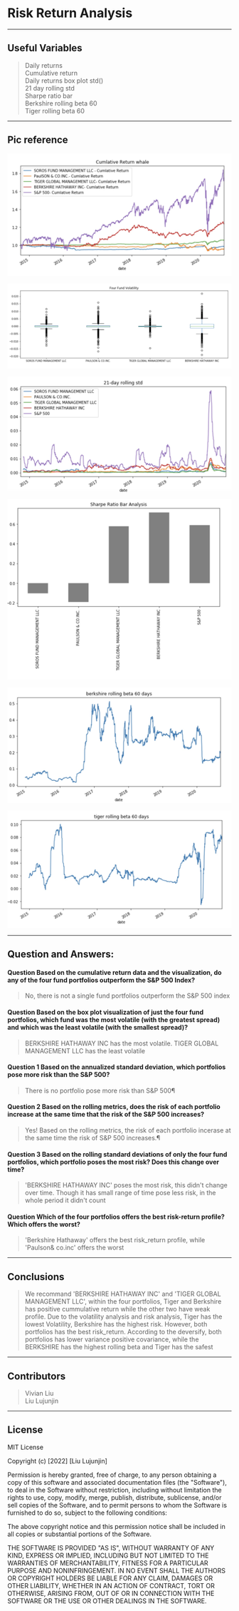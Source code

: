 # Risk Return Analysis
---

## Useful Variables
  > Daily returns   
Cumulative return    
Daily returns box plot std()    
21 day rolling std    
Sharpe ratio bar    
Berkshire rolling beta 60    
Tiger rolling beta 60    
---

## Pic reference
![pic](https://github.com/liulujunjin-vivian/module4/blob/main/Pics/cumlative%20returns.jpg)     


![pic](https://github.com/liulujunjin-vivian/module4/blob/main/Pics/Four%20Fund%20Volatility.jpg)    


![pic](https://github.com/liulujunjin-vivian/module4/blob/main/Pics/21%20day%20rolling%20standard.jpg)    


![pic](https://github.com/liulujunjin-vivian/module4/blob/main/Pics/sharpe%20ratio%20bar.jpg)    


![pic](https://github.com/liulujunjin-vivian/module4/blob/main/Pics/berkshire%20rolling%20beta%2060.jpg)       


![pic](https://github.com/liulujunjin-vivian/module4/blob/main/Pics/Screen%20Shot%202022-07-14%20at%202.20.55%20AM.jpg)      


---

## Question and Answers:

#### Question Based on the cumulative return data and the visualization, do any of the four fund portfolios outperform the S&P 500 Index?     
  > No, there is not a single fund portfolios outperform the S&P 500 index

#### Question Based on the box plot visualization of just the four fund portfolios, which fund was the most volatile (with the greatest spread) and which was the least volatile (with the smallest spread)?    

  > BERKSHIRE HATHAWAY INC has the most volatile. TIGER GLOBAL MANAGEMENT LLC has the least volatile

#### Question 1 Based on the annualized standard deviation, which portfolios pose more risk than the S&P 500?   
  > There is no portfolio pose more risk than S&P 500¶

#### Question 2 Based on the rolling metrics, does the risk of each portfolio increase at the same time that the risk of the S&P 500 increases?   

  >Yes! Based on the rolling metrics, the risk of each portfolio incerase at the same time the risk of S&P 500 increases.¶


#### Question 3 Based on the rolling standard deviations of only the four fund portfolios, which portfolio poses the most risk? Does this change over time?   

  >'BERKSHIRE HATHAWAY INC' poses the most risk, this didn't change over time. Though it has small range of time pose less risk, in the whole period it didn't count

#### Question Which of the four portfolios offers the best risk-return profile? Which offers the worst?   

  > 'Berkshire Hathaway' offers the best risk_return profile, while 'Paulson& co.inc' offers the worst

----

## Conclusions   
  >We recommand 'BERKSHIRE HATHAWAY INC' and 'TIGER GLOBAL MANAGEMENT LLC', within the four portfolios, Tiger and Berkshire has positive cummulative return while the other two have weak profile. Due to the volatility analysis and risk analysis, Tiger has the lowest Volatility, Berkshire has the highest risk. However, both portfolios has the best risk_return. According to the deversify, both portfolios has lower variance positive covariance, while the BERKSHIRE has the highest rolling beta and Tiger has the safest
---

## Contributors    

  > Vivian Liu   
    Liu Lujunjin

 ---

## License
MIT License

Copyright (c) [2022] [Liu Lujunjin]

Permission is hereby granted, free of charge, to any person obtaining a copy of this software and associated documentation files (the "Software"), to deal in the Software without restriction, including without limitation the rights to use, copy, modify, merge, publish, distribute, sublicense, and/or sell copies of the Software, and to permit persons to whom the Software is furnished to do so, subject to the following conditions:

The above copyright notice and this permission notice shall be included in all copies or substantial portions of the Software.

THE SOFTWARE IS PROVIDED "AS IS", WITHOUT WARRANTY OF ANY KIND, EXPRESS OR IMPLIED, INCLUDING BUT NOT LIMITED TO THE WARRANTIES OF MERCHANTABILITY, FITNESS FOR A PARTICULAR PURPOSE AND NONINFRINGEMENT. IN NO EVENT SHALL THE AUTHORS OR COPYRIGHT HOLDERS BE LIABLE FOR ANY CLAIM, DAMAGES OR OTHER LIABILITY, WHETHER IN AN ACTION OF CONTRACT, TORT OR OTHERWISE, ARISING FROM, OUT OF OR IN CONNECTION WITH THE SOFTWARE OR THE USE OR OTHER DEALINGS IN THE SOFTWARE.
